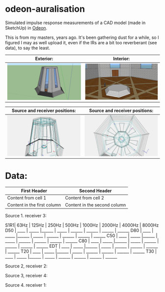 # odeon-auralisation

Simulated impulse response measurements of a CAD model (made in SketchUp) in [Odeon](https://odeon.dk/).

This is from my masters, years ago. It's been gathering dust for a while, so I figured I may as well upload it, even if the IRs are a bit too reverberant (see data), to say the least.

Exterior:                      | Interior:
:-----------------------------:|:-----------------------------:
![](images/exterior.png)       | ![](images/interior.png)

Source and receiver positions: | Source and receiver positions:
:-----------------------------:|:-----------------------------:
![](images/positions_01.jpg)   | ![](images/positions_02.jpg)

# Data:

First Header | Second Header
------------ | -------------
Content from cell 1 | Content from cell 2
Content in the first column | Content in the second column

Source 1. receiver 3:

S1R1| 63Hz | 125Hz | 250Hz | 500Hz | 1000Hz | 2000Hz | 4000Hz | 8000Hz
D50 | ____ | _____ |______ | _____ | ______ | ______ | ______ | ______
D80 | ____ | _____ |______ | _____ | ______ | ______ | ______ | ______
C50 | ____ | _____ |______ | _____ | ______ | ______ | ______ | ______
C80 | ____ | _____ |______ | _____ | ______ | ______ | ______ | ______
EDT | ____ | _____ |______ | _____ | ______ | ______ | ______ | ______
T20 | ____ | _____ |______ | _____ | ______ | ______ | ______ | ______
T30 | ____ | _____ |______ | _____ | ______ | ______ | ______ | ______

Source 2, receiver 2:

Source 3, receiver 4:

Source 4. receiver 1: